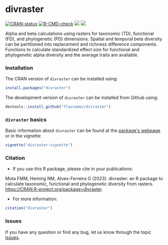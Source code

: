 
# divraster

<!-- badges: start -->
[![CRAN-status](https://www.r-pkg.org/badges/version/divraster)](https://cran.r-project.org/package=divraster)
[![R-CMD-check](https://github.com/flaviomoc/divraster/actions/workflows/R-CMD-check.yaml/badge.svg)](https://github.com/flaviomoc/divraster/actions/workflows/R-CMD-check.yaml)
[![](http://cranlogs.r-pkg.org/badges/grand-total/divraster?color=green)](https://cran.r-project.org/package=divraster)
[![](http://cranlogs.r-pkg.org/badges/divraster?color=green)](https://cran.r-project.org/package=divraster)
<!-- badges: end -->

Alpha and beta calculations using rasters for taxonomic (TD), functional (FD), and phylogenetic (PD) dimensions. Spatial and temporal beta diversity can be partitioned into replacement and richness difference components. Functions to calculate standardized effect size for functional and phylogenetic alpha diversity and the average traits are available.

### Installation

The CRAN version of `divraster` can be installed using:

``` r
install.packages("divraster")
```

The development version of `divraster` can be installed from Github using:

``` r
devtools::install_github("flaviomoc/divraster")
```

### `divraster` basics

Basic information about `divraster` can be found at the [package's webpage](https://flaviomoc.github.io/divraster/) or in the vignette:

``` r
vignette("divraster-vignette")
```

### Citation

- If you use this R package, please cite in your publications:

Mota FMM, Heming NM, Alves-Ferreira G (2023). divraster: an R package to calculate taxonomic, functional and phylogenetic diversity from rasters. <https://CRAN.R-project.org/package=divraster>.

- For more information:

``` r
citation("divraster")
```

### Issues

If you have any question or find any bug, let us know through the topic [Issues](https://github.com/flaviomoc/divraster/issues).

